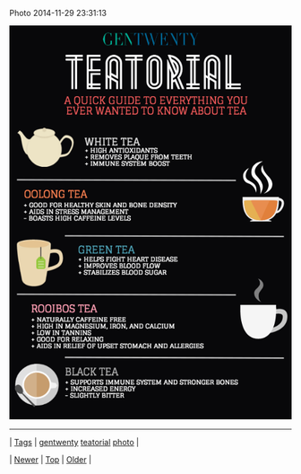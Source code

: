 <!--
title: Photo 2014-11-29 23
date: 2020-06-28T15:27:00.049Z
tags: gentwenty, teatorial, photo
-->


Photo 2014-11-29 23:31:13

![](103928364979-0.png)

<!--BOTTOM-POST-NAVIGATION-->
---

| [Tags](tags.md) | [gentwenty](tag-gentwenty.md) [teatorial](tag-teatorial.md) [photo](tag-photo.md) |

| [Newer](103926554592.md) | [Top](index.md) | [Older](103930370759.md) |